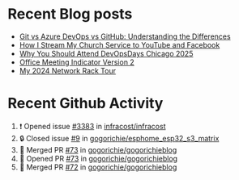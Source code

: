# Recent Blog posts
<!-- BLOG-POST-LIST:START -->
- [Git vs Azure DevOps vs GitHub: Understanding the Differences](https://www.gogorichie.com/blog/microsoft/gitvsghvsado/)
- [How I Stream My Church Service to YouTube and Facebook](https://www.gogorichie.com/blog/church_live_stream/)
- [Why You Should Attend DevOpsDays Chicago 2025](https://www.gogorichie.com/blog/devopsdayschicago2025/)
- [Office Meeting Indicator Version 2](https://www.gogorichie.com/blog/office-meeting-indicator-v2/)
- [My 2024 Network Rack Tour](https://www.gogorichie.com/blog/my-2024-network-rack-tour/)
<!-- BLOG-POST-LIST:END -->


# Recent Github Activity
<!--START_SECTION:activity-->
1. ❗ Opened issue [#3383](https://github.com/infracost/infracost/issues/3383) in [infracost/infracost](https://github.com/infracost/infracost)
2. 🔒 Closed issue [#9](https://github.com/gogorichie/esphome_esp32_s3_matrix/issues/9) in [gogorichie/esphome_esp32_s3_matrix](https://github.com/gogorichie/esphome_esp32_s3_matrix)
3. 🎉 Merged PR [#73](https://github.com/gogorichie/gogorichieblog/pull/73) in [gogorichie/gogorichieblog](https://github.com/gogorichie/gogorichieblog)
4. 💪 Opened PR [#73](https://github.com/gogorichie/gogorichieblog/pull/73) in [gogorichie/gogorichieblog](https://github.com/gogorichie/gogorichieblog)
5. 🎉 Merged PR [#72](https://github.com/gogorichie/gogorichieblog/pull/72) in [gogorichie/gogorichieblog](https://github.com/gogorichie/gogorichieblog)
<!--END_SECTION:activity-->

